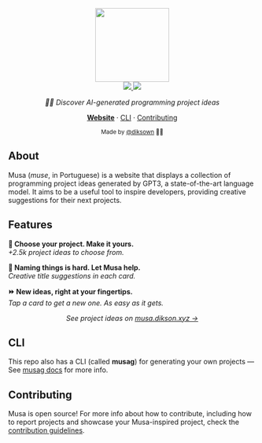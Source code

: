 <div align="center">
  <span>
    <a href="https://musa.dikson.xyz">
    <img src="https://user-images.githubusercontent.com/49994083/168507729-4ecca925-fe72-47ff-bedf-6705e2b60112.png" height="150">
    </a>
  </span>

  <div>
    <a href="https://github.com/diksown/musa/blob/main/LICENSE">
      <img src="https://img.shields.io/github/license/diksown/musa?color=fcf&style=flat-square">
    </a>
    <a href="https://github.com/diksown/musa/stargazers">
      <img src="https://img.shields.io/github/stars/diksown/musa?color=fcf&style=flat-square">
    </a>
  </div>

<i>🧞‍♀️ Discover AI-generated programming project ideas</i>

[**Website**](https://musa.dikson.xyz) · [CLI](https://github.com/diksown/musa/tree/main/musag#musag) · [Contributing](https://github.com/diksown/musa/blob/main/.github/CONTRIBUTING.md#contributing)

<sub> Made by [@diksown](https://github.com/diksown) 🧑‍🎨 </sub>

</div>

## About

Musa (_muse_, in Portuguese) is a website that displays a collection of programming project ideas generated by GPT3, a state-of-the-art language model. It aims to be a useful tool to inspire developers, providing creative suggestions for their next projects.

## Features

<b>🔮 Choose your project. Make it yours.</b>  
<i>+2.5k project ideas to choose from.</i>

<b>🛟 Naming things is hard. Let Musa help.</b>  
<i>Creative title suggestions in each card.</i>

<b>⏩ New ideas, right at your fingertips.</b>  
<i>Tap a card to get a new one. As easy as it gets.</i>

<p align="center"><i>See project ideas on <a href="https://musa.dikson.xyz">musa.dikson.xyz →</a></i></p>

## CLI

This repo also has a CLI (called **musag**) for generating your own projects — See [musag docs](https://github.com/diksown/musa/tree/main/musag#musag) for more info.

## Contributing

Musa is open source! For more info about how to contribute, including how to report projects and showcase your Musa-inspired project, check the [contribution guidelines](https://github.com/diksown/musa/blob/main/.github/CONTRIBUTING.md#contributing).
